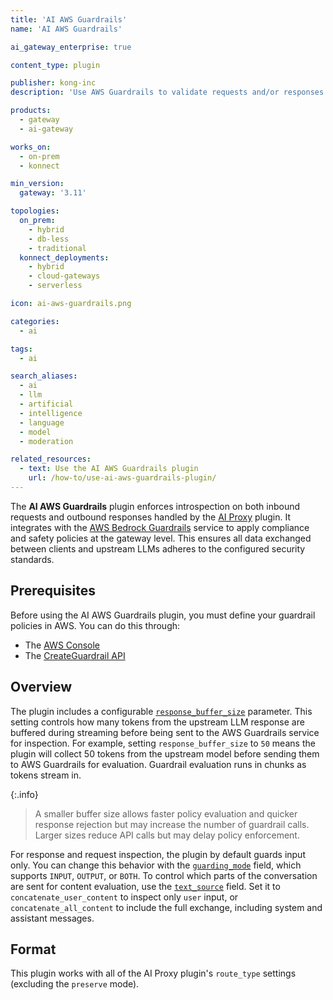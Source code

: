 ```yaml
---
title: 'AI AWS Guardrails'
name: 'AI AWS Guardrails'

ai_gateway_enterprise: true

content_type: plugin

publisher: kong-inc
description: 'Use AWS Guardrails to validate requests and/or responses in the AI Proxy plugin before forwarding them between clients and upstream LLMs.'

products:
  - gateway
  - ai-gateway

works_on:
  - on-prem
  - konnect

min_version:
  gateway: '3.11'

topologies:
  on_prem:
    - hybrid
    - db-less
    - traditional
  konnect_deployments:
    - hybrid
    - cloud-gateways
    - serverless

icon: ai-aws-guardrails.png

categories:
  - ai

tags:
  - ai

search_aliases:
  - ai
  - llm
  - artificial
  - intelligence
  - language
  - model
  - moderation

related_resources:
  - text: Use the AI AWS Guardrails plugin
    url: /how-to/use-ai-aws-guardrails-plugin/
---
```


The **AI AWS Guardrails** plugin enforces introspection on both inbound requests and outbound responses handled by the [AI Proxy](/plugins/ai-proxy/) plugin. It integrates with the [AWS Bedrock Guardrails](https://aws.amazon.com/bedrock/guardrails/) service to apply compliance and safety policies at the gateway level. This ensures all data exchanged between clients and upstream LLMs adheres to the configured security standards.

## Prerequisites

Before using the AI AWS Guardrails plugin, you must define your guardrail policies in AWS. You can do this through:

* The [AWS Console](https://docs.aws.amazon.com/bedrock/latest/userguide/guardrails-create.html)
* The [CreateGuardrail API](https://docs.aws.amazon.com/bedrock/latest/APIReference/API_CreateGuardrail.html)

## Overview

The plugin includes a configurable [`response_buffer_size`](/plugins/ai-aws-guardrails/reference/#schema--config-response-buffer-size) parameter. This setting controls how many tokens from the upstream LLM response are buffered during streaming before being sent to the AWS Guardrails service for inspection. For example, setting `response_buffer_size` to `50` means the plugin will collect 50 tokens from the upstream model before sending them to AWS Guardrails for evaluation. Guardrail evaluation runs in chunks as tokens stream in.

{:.info}
> A smaller buffer size allows faster policy evaluation and quicker response rejection but may increase the number of guardrail calls. Larger sizes reduce API calls but may delay policy enforcement.

For response and request inspection, the plugin by default guards input only. You can change this behavior with the [`guarding_mode`](/plugins/ai-aws-guardrails/reference/#schema--config-guarding-mode) field, which supports `INPUT`, `OUTPUT`, or `BOTH`. To control which parts of the conversation are sent for content evaluation, use the [`text_source`](/plugins/ai-aws-guardrails/reference/#schema--config-text-source) field. Set it to `concatenate_user_content` to inspect only `user` input, or `concatenate_all_content` to include the full exchange, including system and assistant messages.

## Format

This plugin works with all of the AI Proxy plugin's `route_type` settings (excluding the `preserve` mode).
